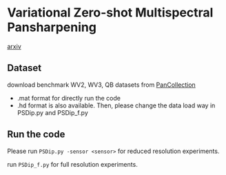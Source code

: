# Variational Zero-shot Multispectral Pansharpening

[arxiv]()

## Dataset
download benchmark WV2, WV3, QB datasets from [PanCollection](https://liangjiandeng.github.io/PanCollection.html)

* .mat format for directly run the code
* .hd format is also available. Then, please change the data load way in PSDip.py and PSDip_f.py

## Run the code
Please run ``PSDip.py -sensor <sensor>`` for reduced resolution experiments.

run ``PSDip_f.py`` for full resolution experiments.

